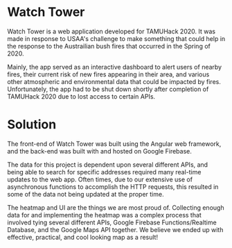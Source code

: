 # Watch Tower

Watch Tower is a web application developed for TAMUHack 2020. It was made in response to USAA's challenge to make something that could help in the response to the Austrailian bush fires that occurred in the Spring of 2020.

Mainly, the app served as an interactive dashboard to alert users of nearby fires, their current risk of new fires appearing in their area, and various other atmospheric and environmental data that could be impacted by fires. Unfortunately, the app had to be shut down shortly after completion of TAMUHack 2020 due to lost access to certain APIs.

# Solution

The front-end of Watch Tower was built using the Angular web framework, and the back-end was built with and hosted on Google Firebase.

The data for this project is dependent upon several different APIs, and being able to search for specific addresses required many real-time updates to the web app. Often times, due to our extensive use of asynchronous functions to accomplish the HTTP requests, this resulted in some of the data not being updated at the proper time.

The heatmap and UI are the things we are most proud of. Collecting enough data for and implementing the heatmap was a complex process that involved tying several different APIs, Google Firebase Functions/Realtime Database, and the Google Maps API together. We believe we ended up with effective, practical, and cool looking map as a result!
